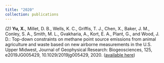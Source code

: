 ```yaml
---
title: "2020"
collection: publications
---
```

_(2)_ **Yu, X.**, Millet, D. B., Wells, K. C., Griffis, T. J., Chen, X., Baker, J. M., Conley, S. A., Smith, M. L., Gvakharia, A., Kort, E. A., Plant, G., and Wood, J. D.: Top-down constraints on methane point source emissions from animal agriculture and waste based on new airborne measurements in the U.S. Upper Midwest, Journal of Geophysical Research: Biogeosciences, 125, e2019JG005429, 10.1029/2019jg005429, 2020. ([available here](https://agupubs.onlinelibrary.wiley.com/doi/10.1029/2019JG005429))

